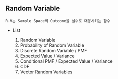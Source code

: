 ## Random Variable

`R.V는 Sample Space의 Outcome을 실수로 대응시키는 함수`

- List

    1. Random Variable
    2. Probability of Random Variable
    3. Discrete Random Variable / PMF
    4. Expected Value / Variance
    5. Conditional PMF / Expected Value / Variance
    6. CDF
    7. Vector Random Variables